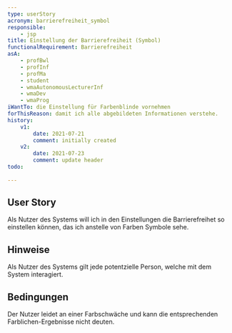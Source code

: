 ```yaml
---
type: userStory
acronym: barrierefreiheit_symbol
responsible:
    - jsp
title: Einstellung der Barrierefreiheit (Symbol)
functionalRequirement: Barrierefreiheit
asA: 
    - profBwl
    - profInf
    - profMa
    - student
    - wmaAutonomousLecturerInf
    - wmaDev
    - wmaProg
iWantTo: die Einstellung für Farbenblinde vornehmen
forThisReason: damit ich alle abgebildeten Informationen verstehe.
history:
    v1:
        date: 2021-07-21
        comment: initially created
    v2:
        date: 2021-07-23
        comment: update header
todo:
    
---
```


## User Story
Als Nutzer des Systems will ich in den Einstellungen die Barrierefreihet so einstellen können, das ich anstelle von Farben Symbole sehe.

## Hinweise
Als Nutzer des Systems gilt jede potentzielle Person, welche mit dem System interagiert.

## Bedingungen
Der Nutzer leidet an einer Farbschwäche und kann die entsprechenden Farblichen-Ergebnisse nicht deuten.
